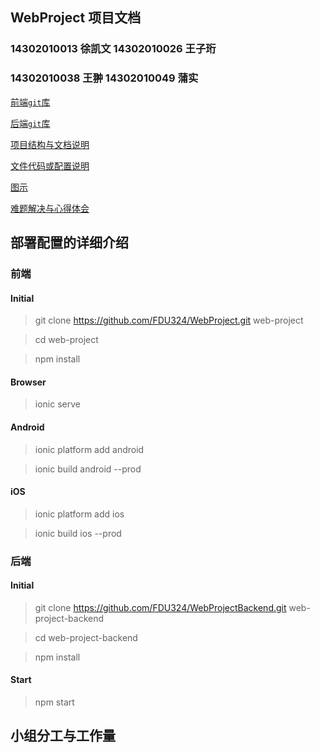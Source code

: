 ## WebProject 项目文档

### 14302010013 徐凯文 14302010026 王子珩
### 14302010038 王翀 14302010049 蒲实


[前端`git`库](https://github.com/FDU324/WebProject)

[后端`git`库](https://github.com/FDU324/WebProjectBackend)

[项目结构与文档说明](https://github.com/FDU324/WebProject/blob/master/docs/%E9%A1%B9%E7%9B%AE%E7%BB%93%E6%9E%84%E4%B8%8E%E6%96%87%E4%BB%B6%E8%AF%B4%E6%98%8E.md)

[文件代码或配置说明](https://github.com/FDU324/WebProject/blob/master/docs/%E6%96%87%E4%BB%B6%E4%BB%A3%E7%A0%81%E6%88%96%E9%85%8D%E7%BD%AE%E8%AF%B4%E6%98%8E.md)

[图示](https://github.com/FDU324/WebProject/blob/master/docs/%E5%9B%BE%E7%A4%BA.md)

[难题解决与心得体会](https://github.com/FDU324/WebProject/blob/master/docs/%E9%9A%BE%E9%A2%98%E8%A7%A3%E5%86%B3%E5%92%8C%E5%BF%83%E5%BE%97%E4%BD%93%E4%BC%9A.md)


## 部署配置的详细介绍
### 前端
#### Initial

> git clone https://github.com/FDU324/WebProject.git web-project

> cd web-project

> npm install

#### Browser

> ionic serve

#### Android

> ionic platform add android

> ionic build android --prod

#### iOS

> ionic platform add ios

> ionic build ios --prod

### 后端
#### Initial

> git clone https://github.com/FDU324/WebProjectBackend.git web-project-backend

> cd web-project-backend

> npm install

#### Start

> npm start


## 小组分工与工作量
